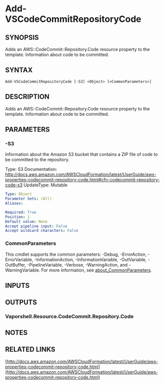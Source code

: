# Add-VSCodeCommitRepositoryCode

## SYNOPSIS
Adds an AWS::CodeCommit::Repository.Code resource property to the template.
Information about code to be committed.

## SYNTAX

```
Add-VSCodeCommitRepositoryCode [-S3] <Object> [<CommonParameters>]
```

## DESCRIPTION
Adds an AWS::CodeCommit::Repository.Code resource property to the template.
Information about code to be committed.

## PARAMETERS

### -S3
Information about the Amazon S3 bucket that contains a ZIP file of code to be committed to the repository.

Type: S3
Documentation: http://docs.aws.amazon.com/AWSCloudFormation/latest/UserGuide/aws-properties-codecommit-repository-code.html#cfn-codecommit-repository-code-s3
UpdateType: Mutable

```yaml
Type: Object
Parameter Sets: (All)
Aliases:

Required: True
Position: 1
Default value: None
Accept pipeline input: False
Accept wildcard characters: False
```

### CommonParameters
This cmdlet supports the common parameters: -Debug, -ErrorAction, -ErrorVariable, -InformationAction, -InformationVariable, -OutVariable, -OutBuffer, -PipelineVariable, -Verbose, -WarningAction, and -WarningVariable. For more information, see [about_CommonParameters](http://go.microsoft.com/fwlink/?LinkID=113216).

## INPUTS

## OUTPUTS

### Vaporshell.Resource.CodeCommit.Repository.Code
## NOTES

## RELATED LINKS

[http://docs.aws.amazon.com/AWSCloudFormation/latest/UserGuide/aws-properties-codecommit-repository-code.html](http://docs.aws.amazon.com/AWSCloudFormation/latest/UserGuide/aws-properties-codecommit-repository-code.html)


